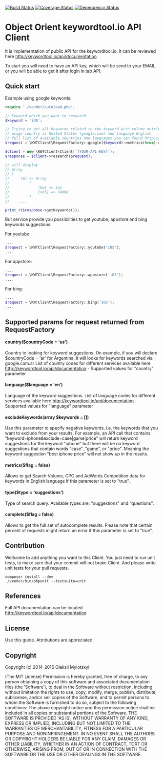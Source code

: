 [![Build Status](https://travis-ci.org/spalax/keywordtool-client.svg?branch=master)](https://travis-ci.org/spalax/keywordtool-client)
[![Coverage Status](https://coveralls.io/repos/github/spalax/keywordtool-client/badge.svg?branch=master)](https://coveralls.io/github/spalax/keywordtool-client?branch=master)
[![Dependency Status](https://www.versioneye.com/user/projects/56c2235018b271002c69a2b1/badge.svg?style=flat)](https://www.versioneye.com/user/projects/56c2235018b271002c69a2b1)
# Object Orient keywordtool.io API Client

It is implementation of public API for the keywordtool.io, 
it can be reviewed here http://keywordtool.io/api/documentation

To start you will need to have an API key, which will be send to your EMAIL
or you will be able to get it after login in tab API.

## Quick start

Example using google keywords:
```php
require './vendor/autoload.php';

// Keyword which you want to research
$keyword = 'iOS';

// Trying to get all keywords related to the keyword with volume metrics
// usage country is United States (google.com) and language English
// full list of available countries and languages you can found http://keywordtool.io/api/documentation
$request = \KWTClient\RequestFactory::google($keyword)->metrics(true)->country('us')->language('en');

$client = new \KWTClient\Client('[YOUR-API-KEY]');
$response = $client->research($request);

// will display
// Array
// (
//     [0] => Array
//         (
//             [kw] => ios
//             [vol] => 74000
//         )
//    ....

print_r($response->getKeywords());
```

But service provide you possibilities to get youtube, appstore and bing keywords suggestions.

For youtube:
```php
....
$request = \KWTClient\RequestFactory::youtube('iOS');
....
```

For appstore:
```php
....
$request = \KWTClient\RequestFactory::appstore('iOS');
....
```

For bing:
```php
....
$request = \KWTClient\RequestFactory::bing('iOS');
....
```

## Supported params for request returned from RequestFactory

#### country($countryCode = 'us')
Country to looking for keyword suggestions. On example, if you will declare $countryCode = 'ar' for Argentina, it will looks for 
keywords searched via google.com.ar
List of country codes for different services available here http://keywordtool.io/api/documentation - Supported values for "country" parameter

#### language($language = 'en')
Language of the keyword suggestions. 
List of language codes for different services available here http://keywordtool.io/api/documentation - Supported values for "language" parameter

#### excludeKeywords(array $keywords = [])
Use this parameter to specify negative keywords, i.e. the keywords that you want to exclude from your results.
For example, an API call that contains "keyword=iphone&exclude=case|game|price" will return keyword suggestions
for the keyword "iphone" but there will be no keyword suggestions that contain words "case", "game", or "price".
Meaning the keyword suggestion "best iphone price" will not show up in the results.

#### metrics($flag = false)
Allows to get Search Volume, CPC and AdWords Competition data for
keywords in English language if this parameter is set to "true".

#### type($type = 'suggestions')
Type of search query.
Available types are: "suggestions" and "questions".

#### complete($flag = false)
Allows to get the full set of autocomplete results.
Please note that certain percent of requests might return an error
if this parameter is set to "true".

## Contribution
Wellcome to add anything you want to this Client.
You just need to run unit tests, to make sure that
your commit will not brake Client.
And please write unit tests for your pull requests.

```
composer install --dev
./vendor/bin/phpunit --testsuite=unit
```

## References
Full API documentation can be located http://keywordtool.io/api/documentation

## License

Use this guide. Attributions are appreciated.

## Copyright

Copyright (c) 2014-2016 Oleksii Mylotskyi

(The MIT License)
Permission is hereby granted, free of charge, to any person obtaining a copy of this software and associated documentation files (the 'Software'), to deal in the Software without restriction, including without limitation the rights to use, copy, modify, merge, publish, distribute, sublicense, and/or sell copies of the Software, and to permit persons to whom the Software is furnished to do so, subject to the following conditions:
The above copyright notice and this permission notice shall be included in all copies or substantial portions of the Software.
THE SOFTWARE IS PROVIDED 'AS IS', WITHOUT WARRANTY OF ANY KIND, EXPRESS OR IMPLIED, INCLUDING BUT NOT LIMITED TO THE WARRANTIES OF MERCHANTABILITY, FITNESS FOR A PARTICULAR PURPOSE AND NONINFRINGEMENT. IN NO EVENT SHALL THE AUTHORS OR COPYRIGHT HOLDERS BE LIABLE FOR ANY CLAIM, DAMAGES OR OTHER LIABILITY, WHETHER IN AN ACTION OF CONTRACT, TORT OR OTHERWISE, ARISING FROM, OUT OF OR IN CONNECTION WITH THE SOFTWARE OR THE USE OR OTHER DEALINGS IN THE SOFTWARE.
